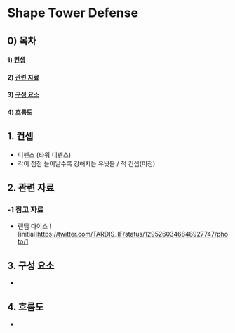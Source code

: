# Shape Tower Defense

## 0) 목차
#### 1) [컨셉](#컨셉)
#### 2) [관련 자료](#관련_자료)
#### 3) [구성 요소](#구성_요소)
#### 4) [흐름도](#흐름도)

## 1. 컨셉
- 디펜스 (타워 디펜스)
- 각이 점점 늘어날수록 강해지는 유닛들 / 적 컨셉(미정)
## 2. 관련 자료
### -1 참고 자료
- 랜덤 다이스
![initial]https://twitter.com/TARDIS_IF/status/1295260346848927747/photo/1
## 3. 구성 요소
- 
## 4. 흐름도
- 

